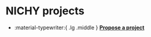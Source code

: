 # NICHY projects


<div class="grid cards" markdown>

- :material-typewriter:{ .lg .middle } [__Propose a project__](docs/assets/Propose_Project_NICHY.docx)


</div>


